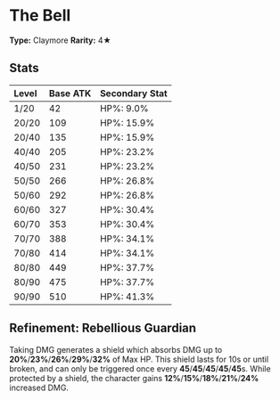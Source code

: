 # The Bell

**Type:** Claymore
**Rarity:** 4★

## Stats

| Level | Base ATK | Secondary Stat |
| :--- | :--- | :--- |
| 1/20 | 42 | HP%: 9.0% |
| 20/20 | 109 | HP%: 15.9% |
| 20/40 | 135 | HP%: 15.9% |
| 40/40 | 205 | HP%: 23.2% |
| 40/50 | 231 | HP%: 23.2% |
| 50/50 | 266 | HP%: 26.8% |
| 50/60 | 292 | HP%: 26.8% |
| 60/60 | 327 | HP%: 30.4% |
| 60/70 | 353 | HP%: 30.4% |
| 70/70 | 388 | HP%: 34.1% |
| 70/80 | 414 | HP%: 34.1% |
| 80/80 | 449 | HP%: 37.7% |
| 80/90 | 475 | HP%: 37.7% |
| 90/90 | 510 | HP%: 41.3% |

## Refinement: Rebellious Guardian

Taking DMG generates a shield which absorbs DMG up to **20%**/**23%**/**26%**/**29%**/**32%** of Max HP. This shield lasts for 10s or until broken, and can only be triggered once every **45**/**45**/**45**/**45**/**45**s. While protected by a shield, the character gains **12%**/**15%**/**18%**/**21%**/**24%** increased DMG.

